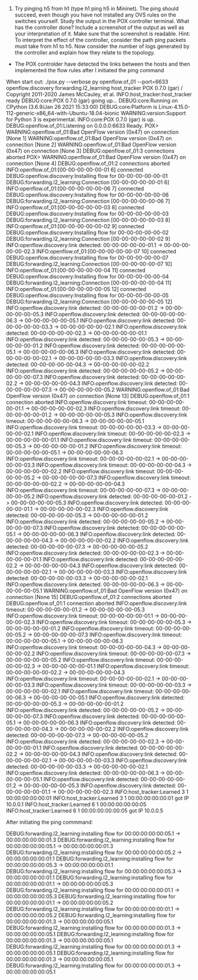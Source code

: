 1) Try pinging h5 from h1 (type h1 ping h5 in Mininet). The ping should succeed, even 
though you have not installed any OVS rules on the switches yourself. Study the output in 
the POX controller terminal. What has the controller done?  Include a screenshot of the 
output as well as your interpretation of it. Make sure that the screenshot is readable. Hint: 
To interpret the effect of the controller, consider the path ping packets must take from h1 to 
h5. Now consider the number of logs generated by the controller and explain how they 
relate to the topology. 


- The POX controlder have detected the links between the hosts and then implemented the flow rules after I initiated the ping command



When start out:
./pox.py --verbose py openflow.of_01 --port=6633 openflow.discovery forwarding.l2_learning host_tracker
POX 0.7.0 (gar) / Copyright 2011-2020 James McCauley, et al.
INFO:host_tracker:host_tracker ready
DEBUG:core:POX 0.7.0 (gar) going up...
DEBUG:core:Running on CPython (3.6.9/Jan 26 2021 15:33:00)
DEBUG:core:Platform is Linux-4.15.0-112-generic-x86_64-with-Ubuntu-18.04-bionic
WARNING:version:Support for Python 3 is experimental.
INFO:core:POX 0.7.0 (gar) is up.
DEBUG:openflow.of_01:Listening on 0.0.0.0:6633
Ready.
POX> WARNING:openflow.of_01:Bad OpenFlow version (0x47) on connection [None 1]
WARNING:openflow.of_01:Bad OpenFlow version (0x47) on connection [None 2]
WARNING:openflow.of_01:Bad OpenFlow version (0x47) on connection [None 3]
DEBUG:openflow.of_01:3 connections aborted
POX> WARNING:openflow.of_01:Bad OpenFlow version (0x47) on connection [None 4]
DEBUG:openflow.of_01:2 connections aborted
INFO:openflow.of_01:[00-00-00-00-00-01 6] connected
DEBUG:openflow.discovery:Installing flow for 00-00-00-00-00-01
DEBUG:forwarding.l2_learning:Connection [00-00-00-00-00-01 6]
INFO:openflow.of_01:[00-00-00-00-00-06 7] connected
DEBUG:openflow.discovery:Installing flow for 00-00-00-00-00-06
DEBUG:forwarding.l2_learning:Connection [00-00-00-00-00-06 7]
INFO:openflow.of_01:[00-00-00-00-00-03 8] connected
DEBUG:openflow.discovery:Installing flow for 00-00-00-00-00-03
DEBUG:forwarding.l2_learning:Connection [00-00-00-00-00-03 8]
INFO:openflow.of_01:[00-00-00-00-00-02 9] connected
DEBUG:openflow.discovery:Installing flow for 00-00-00-00-00-02
DEBUG:forwarding.l2_learning:Connection [00-00-00-00-00-02 9]
INFO:openflow.discovery:link detected: 00-00-00-00-00-01.1 -> 00-00-00-00-00-02.3
INFO:openflow.of_01:[00-00-00-00-00-07 10] connected
DEBUG:openflow.discovery:Installing flow for 00-00-00-00-00-07
DEBUG:forwarding.l2_learning:Connection [00-00-00-00-00-07 10]
INFO:openflow.of_01:[00-00-00-00-00-04 11] connected
DEBUG:openflow.discovery:Installing flow for 00-00-00-00-00-04
DEBUG:forwarding.l2_learning:Connection [00-00-00-00-00-04 11]
INFO:openflow.of_01:[00-00-00-00-00-05 12] connected
DEBUG:openflow.discovery:Installing flow for 00-00-00-00-00-05
DEBUG:forwarding.l2_learning:Connection [00-00-00-00-00-05 12]
INFO:openflow.discovery:link detected: 00-00-00-00-00-01.2 -> 00-00-00-00-00-05.3
INFO:openflow.discovery:link detected: 00-00-00-00-00-06.3 -> 00-00-00-00-00-05.1
INFO:openflow.discovery:link detected: 00-00-00-00-00-03.3 -> 00-00-00-00-00-02.1
INFO:openflow.discovery:link detected: 00-00-00-00-00-02.3 -> 00-00-00-00-00-01.1
INFO:openflow.discovery:link detected: 00-00-00-00-00-05.3 -> 00-00-00-00-00-01.2
INFO:openflow.discovery:link detected: 00-00-00-00-00-05.1 -> 00-00-00-00-00-06.3
INFO:openflow.discovery:link detected: 00-00-00-00-00-02.1 -> 00-00-00-00-00-03.3
INFO:openflow.discovery:link detected: 00-00-00-00-00-04.3 -> 00-00-00-00-00-02.2
INFO:openflow.discovery:link detected: 00-00-00-00-00-05.2 -> 00-00-00-00-00-07.3
INFO:openflow.discovery:link detected: 00-00-00-00-00-02.2 -> 00-00-00-00-00-04.3
INFO:openflow.discovery:link detected: 00-00-00-00-00-07.3 -> 00-00-00-00-00-05.2
WARNING:openflow.of_01:Bad OpenFlow version (0x47) on connection [None 13]
DEBUG:openflow.of_01:1 connection aborted
INFO:openflow.discovery:link timeout: 00-00-00-00-00-01.1 -> 00-00-00-00-00-02.3
INFO:openflow.discovery:link timeout: 00-00-00-00-00-01.2 -> 00-00-00-00-00-05.3
INFO:openflow.discovery:link timeout: 00-00-00-00-00-06.3 -> 00-00-00-00-00-05.1
INFO:openflow.discovery:link timeout: 00-00-00-00-00-03.3 -> 00-00-00-00-00-02.1
INFO:openflow.discovery:link timeout: 00-00-00-00-00-02.3 -> 00-00-00-00-00-01.1
INFO:openflow.discovery:link timeout: 00-00-00-00-00-05.3 -> 00-00-00-00-00-01.2
INFO:openflow.discovery:link timeout: 00-00-00-00-00-05.1 -> 00-00-00-00-00-06.3
INFO:openflow.discovery:link timeout: 00-00-00-00-00-02.1 -> 00-00-00-00-00-03.3
INFO:openflow.discovery:link timeout: 00-00-00-00-00-04.3 -> 00-00-00-00-00-02.2
INFO:openflow.discovery:link timeout: 00-00-00-00-00-05.2 -> 00-00-00-00-00-07.3
INFO:openflow.discovery:link timeout: 00-00-00-00-00-02.2 -> 00-00-00-00-00-04.3
INFO:openflow.discovery:link timeout: 00-00-00-00-00-07.3 -> 00-00-00-00-00-05.2
INFO:openflow.discovery:link detected: 00-00-00-00-00-01.2 -> 00-00-00-00-00-05.3
INFO:openflow.discovery:link detected: 00-00-00-00-00-01.1 -> 00-00-00-00-00-02.3
INFO:openflow.discovery:link detected: 00-00-00-00-00-05.3 -> 00-00-00-00-00-01.2
INFO:openflow.discovery:link detected: 00-00-00-00-00-05.2 -> 00-00-00-00-00-07.3
INFO:openflow.discovery:link detected: 00-00-00-00-00-05.1 -> 00-00-00-00-00-06.3
INFO:openflow.discovery:link detected: 00-00-00-00-00-04.3 -> 00-00-00-00-00-02.2
INFO:openflow.discovery:link detected: 00-00-00-00-00-07.3 -> 00-00-00-00-00-05.2
INFO:openflow.discovery:link detected: 00-00-00-00-00-02.3 -> 00-00-00-00-00-01.1
INFO:openflow.discovery:link detected: 00-00-00-00-00-02.2 -> 00-00-00-00-00-04.3
INFO:openflow.discovery:link detected: 00-00-00-00-00-02.1 -> 00-00-00-00-00-03.3
INFO:openflow.discovery:link detected: 00-00-00-00-00-03.3 -> 00-00-00-00-00-02.1
INFO:openflow.discovery:link detected: 00-00-00-00-00-06.3 -> 00-00-00-00-00-05.1
WARNING:openflow.of_01:Bad OpenFlow version (0x47) on connection [None 15]
DEBUG:openflow.of_01:2 connections aborted
DEBUG:openflow.of_01:1 connection aborted
INFO:openflow.discovery:link timeout: 00-00-00-00-00-01.2 -> 00-00-00-00-00-05.3
INFO:openflow.discovery:link timeout: 00-00-00-00-00-01.1 -> 00-00-00-00-00-02.3
INFO:openflow.discovery:link timeout: 00-00-00-00-00-05.3 -> 00-00-00-00-00-01.2
INFO:openflow.discovery:link timeout: 00-00-00-00-00-05.2 -> 00-00-00-00-00-07.3
INFO:openflow.discovery:link timeout: 00-00-00-00-00-05.1 -> 00-00-00-00-00-06.3
INFO:openflow.discovery:link timeout: 00-00-00-00-00-04.3 -> 00-00-00-00-00-02.2
INFO:openflow.discovery:link timeout: 00-00-00-00-00-07.3 -> 00-00-00-00-00-05.2
INFO:openflow.discovery:link timeout: 00-00-00-00-00-02.3 -> 00-00-00-00-00-01.1
INFO:openflow.discovery:link timeout: 00-00-00-00-00-02.2 -> 00-00-00-00-00-04.3
INFO:openflow.discovery:link timeout: 00-00-00-00-00-02.1 -> 00-00-00-00-00-03.3
INFO:openflow.discovery:link timeout: 00-00-00-00-00-03.3 -> 00-00-00-00-00-02.1
INFO:openflow.discovery:link timeout: 00-00-00-00-00-06.3 -> 00-00-00-00-00-05.1
INFO:openflow.discovery:link detected: 00-00-00-00-00-05.3 -> 00-00-00-00-00-01.2
INFO:openflow.discovery:link detected: 00-00-00-00-00-05.2 -> 00-00-00-00-00-07.3
INFO:openflow.discovery:link detected: 00-00-00-00-00-05.1 -> 00-00-00-00-00-06.3
INFO:openflow.discovery:link detected: 00-00-00-00-00-04.3 -> 00-00-00-00-00-02.2
INFO:openflow.discovery:link detected: 00-00-00-00-00-07.3 -> 00-00-00-00-00-05.2
INFO:openflow.discovery:link detected: 00-00-00-00-00-02.3 -> 00-00-00-00-00-01.1
INFO:openflow.discovery:link detected: 00-00-00-00-00-02.2 -> 00-00-00-00-00-04.3
INFO:openflow.discovery:link detected: 00-00-00-00-00-02.1 -> 00-00-00-00-00-03.3
INFO:openflow.discovery:link detected: 00-00-00-00-00-03.3 -> 00-00-00-00-00-02.1
INFO:openflow.discovery:link detected: 00-00-00-00-00-06.3 -> 00-00-00-00-00-05.1
INFO:openflow.discovery:link detected: 00-00-00-00-00-01.2 -> 00-00-00-00-00-05.3
INFO:openflow.discovery:link detected: 00-00-00-00-00-01.1 -> 00-00-00-00-00-02.3
INFO:host_tracker:Learned 3 1 00:00:00:00:00:01
INFO:host_tracker:Learned 3 1 00:00:00:00:00:01 got IP 10.0.0.1
INFO:host_tracker:Learned 6 1 00:00:00:00:00:05
INFO:host_tracker:Learned 6 1 00:00:00:00:00:05 got IP 10.0.0.5

After initiating the ping commmand:


DEBUG:forwarding.l2_learning:installing flow for 00:00:00:00:00:05.1 -> 00:00:00:00:00:01.3
DEBUG:forwarding.l2_learning:installing flow for 00:00:00:00:00:05.1 -> 00:00:00:00:00:01.3
DEBUG:forwarding.l2_learning:installing flow for 00:00:00:00:00:05.2 -> 00:00:00:00:00:01.1
DEBUG:forwarding.l2_learning:installing flow for 00:00:00:00:00:05.3 -> 00:00:00:00:00:01.1
DEBUG:forwarding.l2_learning:installing flow for 00:00:00:00:00:05.3 -> 00:00:00:00:00:01.1
DEBUG:forwarding.l2_learning:installing flow for 00:00:00:00:00:01.1 -> 00:00:00:00:00:05.3
DEBUG:forwarding.l2_learning:installing flow for 00:00:00:00:00:01.1 -> 00:00:00:00:00:05.3
DEBUG:forwarding.l2_learning:installing flow for 00:00:00:00:00:01.1 -> 00:00:00:00:00:05.2
DEBUG:forwarding.l2_learning:installing flow for 00:00:00:00:00:01.1 -> 00:00:00:00:00:05.2
DEBUG:forwarding.l2_learning:installing flow for 00:00:00:00:00:01.3 -> 00:00:00:00:00:05.1
DEBUG:forwarding.l2_learning:installing flow for 00:00:00:00:00:01.3 -> 00:00:00:00:00:05.1
DEBUG:forwarding.l2_learning:installing flow for 00:00:00:00:00:01.3 -> 00:00:00:00:00:05.1
DEBUG:forwarding.l2_learning:installing flow for 00:00:00:00:00:01.3 -> 00:00:00:00:00:05.1
DEBUG:forwarding.l2_learning:installing flow for 00:00:00:00:00:01.3 -> 00:00:00:00:00:05.1
DEBUG:forwarding.l2_learning:installing flow for 00:00:00:00:00:01.3 -> 00:00:00:00:00:05.1